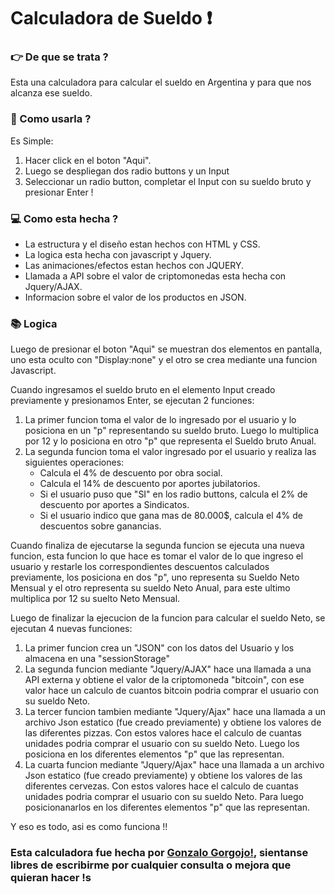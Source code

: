 # Calculadora de Sueldo :exclamation:


### 👉 De que se trata ?

Esta una calculadora para calcular el sueldo en Argentina y para que nos alcanza ese sueldo.


### 🤔 Como usarla ?
Es Simple:
1. Hacer click en el boton "Aqui".
2. Luego se despliegan dos radio buttons y un Input 
3. Seleccionar un radio button, completar el Input con su sueldo bruto y presionar Enter !


### :computer: Como esta hecha ?

* La estructura y el diseño estan hechos con HTML y CSS.
* La logica esta hecha con javascript y Jquery.
* Las animaciones/efectos estan hechos con JQUERY.
* Llamada a API sobre el valor de criptomonedas esta hecha con Jquery/AJAX.
* Informacion sobre el valor de los productos en JSON.


### :books: Logica

Luego de presionar el boton "Aqui" se muestran dos elementos en pantalla, uno esta oculto con "Display:none" y el otro se crea mediante una funcion Javascript.

Cuando ingresamos el sueldo bruto en el elemento Input creado previamente y presionamos Enter, se ejecutan 2 funciones:
1. La primer funcion toma el valor de lo ingresado por el usuario y lo posiciona en un "p" representando su sueldo bruto. Luego lo multiplica por 12 y lo posiciona en otro "p" que representa el Sueldo bruto Anual.
2. La segunda funcion toma el valor ingresado por el usuario y realiza las siguientes operaciones:
    * Calcula el 4% de descuento por obra social.
    * Calcula el 14% de descuento por aportes jubilatorios.
    * Si el usuario puso que "SI" en los radio buttons, calcula el 2% de descuento por aportes a Sindicatos.
    * Si el usuario indico que gana mas de 80.000$, calcula el 4% de descuentos sobre ganancias.

Cuando finaliza de ejecutarse la segunda funcion se ejecuta una nueva funcion, esta funcion lo que hace es tomar el valor de lo que ingreso el usuario y restarle los correspondientes descuentos calculados previamente, los posiciona en dos "p", uno representa su Sueldo Neto Mensual y el otro representa su sueldo Neto Anual, para este ultimo multiplica por 12 su suelto Neto Mensual.

Luego de finalizar la ejecucion de la funcion para calcular el sueldo Neto, se ejecutan 4 nuevas funciones:
1. La primer funcion crea un "JSON" con los datos del Usuario y los almacena en una "sessionStorage"
2. La segunda funcion mediante "Jquery/AJAX" hace una llamada a una API externa y obtiene el valor de la criptomoneda "bitcoin", con ese valor hace un calculo de cuantos bitcoin podria comprar el usuario con su sueldo Neto.
3. La tercer funcion tambien mediante "Jquery/Ajax" hace una llamada a un archivo Json estatico (fue creado previamente) y obtiene los valores de las diferentes pizzas. Con estos valores hace el calculo de cuantas unidades podria comprar el usuario con su sueldo Neto. Luego los posiciona en los diferentes elementos "p" que las representan.
4. La cuarta funcion mediante "Jquery/Ajax" hace una llamada a un archivo Json estatico (fue creado previamente) y obtiene los valores de las diferentes cervezas. Con estos valores hace el calculo de cuantas unidades podria comprar el usuario con su sueldo Neto. Para luego posicionanarlos en los diferentes elementos "p" que las representan.

Y eso es todo, asi es como funciona !!

### Esta calculadora fue hecha por [Gonzalo Gorgojo!](https://www.linkedin.com/in/gonzalogorgojo/), sientanse libres de escribirme por cualquier consulta o mejora que quieran hacer !s
